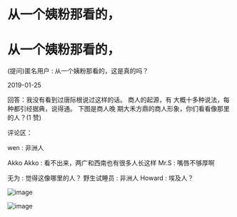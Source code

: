 # 从一个姨粉那看的，

# 从一个姨粉那看的，

(提问)匿名用户 : 从一个姨粉那看的，这是真的吗？

2019-01-25

回答：我没有看到过唐际根说过这样的话。 商人的起源，有 大概十多种说法，每种都引经据典，说得通。 下图是商人晚 期大禾方鼎的商人形象，你们看看像那里的人？(1 赞)

评论区：

wen : 非洲人

Akko Akko : 看不出来，两广和西南也有很多人长这样 Mr.S : 嘴唇不够厚啊

无为 : 觉得这像哪里的人？ 野生试睡员 : 非洲人 Howard : 埃及人？

![image](img/Image_0741.png)

![image](img/Image_0751.png)